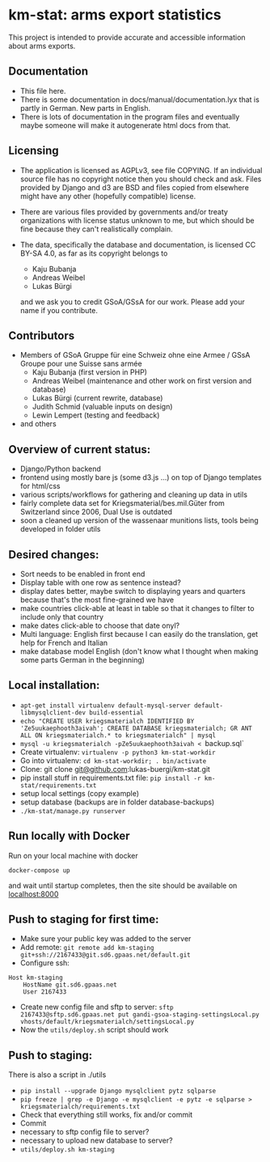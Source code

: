 km-stat: arms export statistics
===============================

This project is intended to provide accurate and accessible information
about arms exports.

## Documentation

* This file here.
* There is some documentation in docs/manual/documentation.lyx that is partly in German. New parts in English.
* There is lots of documentation in the program files and eventually maybe someone will make it autogenerate html docs from that.

## Licensing

* The application is licensed as AGPLv3, see file COPYING. If an individual
source file has no copyright notice then you should check and ask. Files
provided by Django and d3 are BSD and files copied from elsewhere might have
any other (hopefully compatible) license.
* There are various files provided by governments and/or treaty
organizations with license status unknown to me, but which should be
fine because they can't realistically complain.
* The data, specifically the database and documentation, is licensed
CC BY-SA 4.0, as far as its copyright belongs to
  * Kaju Bubanja
  * Andreas Weibel
  * Lukas Bürgi

  and we ask you to credit GSoA/GSsA for our work.
  Please add your name if you contribute.

## Contributors

* Members of GSoA Gruppe für eine Schweiz ohne eine Armee / GSsA Groupe pour une Suisse sans armée
  * Kaju Bubanja (first version in PHP)
  * Andreas Weibel (maintenance and other work on first version and database)
  * Lukas Bürgi (current rewrite, database)
  * Judith Schmid (valuable inputs on design)
  * Lewin Lempert (testing and feedback)
* and others

## Overview of current status:

* Django/Python backend
* frontend using mostly bare js (some d3.js ...) on top of Django templates for html/css
* various scripts/workflows for gathering and cleaning up data in utils
* fairly complete data set for Kriegsmaterial/bes.mil.Güter from Switzerland since 2006, Dual Use is outdated
* soon a cleaned up version of the wassenaar munitions lists, tools being developed in folder utils

## Desired changes:

* Sort needs to be enabled in front end
* Display table with one row as sentence instead?
* display dates better, maybe switch to displaying years and quarters because that's the most fine-grained we have
* make countries click-able at least in table so that it changes to filter to include only that country
* make dates click-able to choose that date onyl?
* Multi language: English first because I can easily do the translation, get help for French and Italian
* make database model English (don't know what I thought when making some parts German in the beginning)

## Local installation:

* `apt-get install virtualenv default-mysql-server default-libmysqlclient-dev build-essential`
* `echo "CREATE USER kriegsmaterialch IDENTIFIED BY 'Ze5uukaephooth3aivah'; CREATE DATABASE kriegsmaterialch; GR
ANT ALL ON kriegsmaterialch.* to kriegsmaterialch" | mysql`
* `mysql -u kriegsmaterialch -pZe5uukaephooth3aivah < `backup.sql`
* Create virtualenv: `virtualenv -p python3 km-stat-workdir`
* Go into virtualenv: `cd km-stat-workdir; . bin/activate`
* Clone: git clone git@github.com:lukas-buergi/km-stat.git
* pip install stuff in requirements.txt file: `pip install -r km-stat/requirements.txt`
* setup local settings (copy example)
* setup database (backups are in folder database-backups)
* `./km-stat/manage.py runserver`

## Run locally with Docker

Run on your local machine with docker
```
docker-compose up
```

and wait until startup completes, then the site should be available on [localhost:8000](http://localhost:8000)

## Push to staging for first time:

* Make sure your public key was added to the server
* Add remote: `git remote add km-staging git+ssh://2167433@git.sd6.gpaas.net/default.git`
* Configure ssh:
```
Host km-staging
    HostName git.sd6.gpaas.net
    User 2167433
```
* Create new config file and sftp to server: ```sftp 2167433@sftp.sd6.gpaas.net
put gandi-gsoa-staging-settingsLocal.py vhosts/default/kriegsmaterialch/settingsLocal.py```
* Now the `utils/deploy.sh` script should work

## Push to staging:

There is also a script in ./utils

* `pip install --upgrade Django mysqlclient pytz sqlparse`
* `pip freeze | grep -e Django -e mysqlclient -e pytz -e sqlparse > kriegsmaterialch/requirements.txt`
* Check that everything still works, fix and/or commit
* Commit
* necessary to sftp config file to server?
* necessary to upload new database to server?
* `utils/deploy.sh km-staging`


